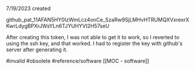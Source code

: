 
7/19/2023 created

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

After creating this token, I was not able to get it to work, so I reverted to using the ssh key, and that worked.  I had to register the key with github's server after generating it.

#invalid
#obsolete
#reference/software
[[MOC - software]]